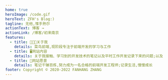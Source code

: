 ```yaml
---
home: true
heroImage: /code.gif
heroText: ZFH's Blog:)
tagline: 无他,惟手熟尔
actionText: 博客 →
actionLink: /博客/初来南京
features:
  - title: 🧑🏻‍💻关于我
    details: 菜鸟前端,现阶段专注于前端开发的学习与工作
  - title: 🖥网站内容
    details: 关于我接触、学习到的开发技术的笔记以及平时工作开发记录下来的问题;以及一些生活日常博文
  - title: 🤔网站愿景
    details: 笔记千锤百炼,努力成为一名合格的前端开发工程师;记录生活,慢慢成长
footer: Copyright © 2020-2022 FANHANG ZHANG
---
```


<busuanzi />
